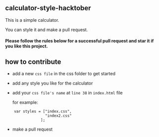 ## calculator-style-hacktober

This is a simple calculator.

You can style it and make a pull request.


#### Please follow the rules below for a successful pull request and star it if you like this project.


## how to contribute

- add a new `css file` in the css folder to get started
- add any style you like for the calculator 
- add your `css file's name` at `line 38` in `index.html` file

  for example: 
```
	var styles = ["index.css",
  				  "index2.css"
  				];
```
  
- make a pull request
